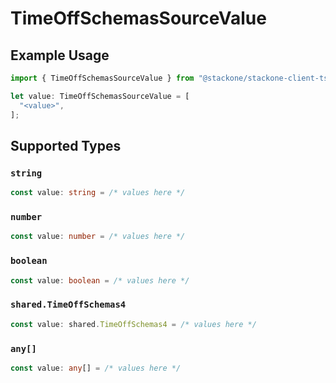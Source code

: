 # TimeOffSchemasSourceValue

## Example Usage

```typescript
import { TimeOffSchemasSourceValue } from "@stackone/stackone-client-ts/sdk/models/shared";

let value: TimeOffSchemasSourceValue = [
  "<value>",
];
```

## Supported Types

### `string`

```typescript
const value: string = /* values here */
```

### `number`

```typescript
const value: number = /* values here */
```

### `boolean`

```typescript
const value: boolean = /* values here */
```

### `shared.TimeOffSchemas4`

```typescript
const value: shared.TimeOffSchemas4 = /* values here */
```

### `any[]`

```typescript
const value: any[] = /* values here */
```

